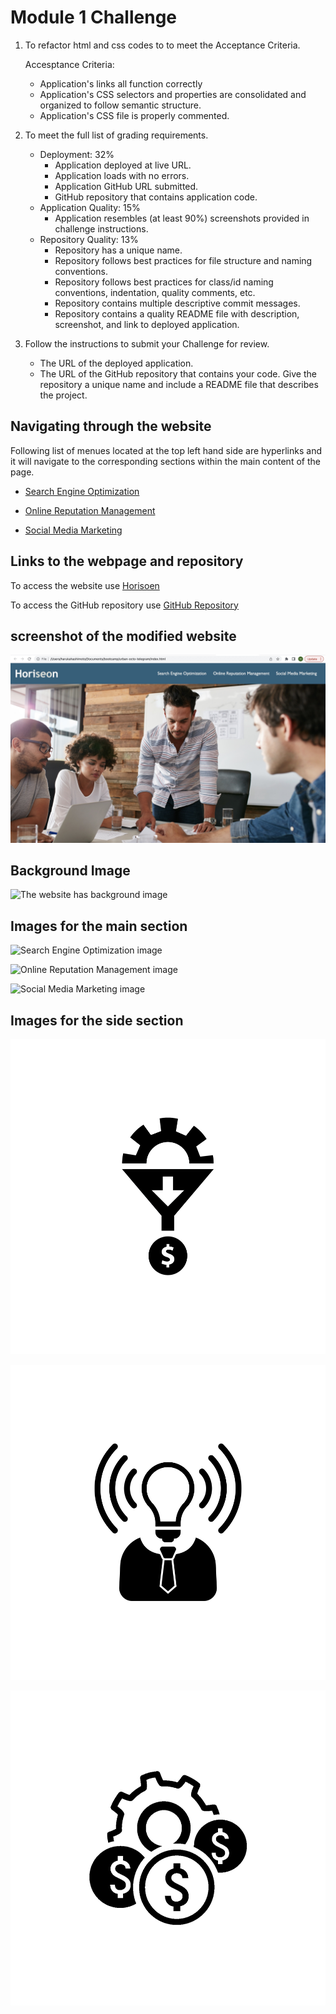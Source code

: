 # Module 1 Challenge

1. To refactor html and css codes to to meet the Acceptance Criteria.

    Accesptance Criteria:
    - Application's links all function correctly
    - Application's CSS selectors and properties are consolidated and organized to follow semantic structure.
    - Application's CSS file is properly commented.
2. To meet the full list of grading requirements.

    - Deployment: 32%
      - Application deployed at live URL.
      - Application loads with no errors.
      - Application GitHub URL submitted.
      - GitHub repository that contains application code.
    - Application Quality: 15%
      - Application resembles (at least 90%) screenshots provided in challenge instructions.
    - Repository Quality: 13%
      - Repository has a unique name.
      - Repository follows best practices for file structure and naming conventions.
      - Repository follows best practices for class/id naming conventions, indentation, quality comments, etc.
      - Repository contains multiple descriptive commit messages.
      - Repository contains a quality README file with description, screenshot, and link to deployed application.
3. Follow the instructions to submit your Challenge for review.
    - The URL of the deployed application.
    - The URL of the GitHub repository that contains your code. Give the repository a unique name and include a README file that describes the project.

## Navigating through the website

Following list of menues located at the top left hand side are hyperlinks and it will navigate to the corresponding sections within the main content of the page.

- [Search Engine Optimization](https://haruka08.github.io/first-day-repo/#search-engine-optimization)

- [Online Reputation Management](https://haruka08.github.io/first-day-repo/#online-reputation-management)

- [Social Media Marketing](https://haruka08.github.io/first-day-repo/#social-media-marketing)


## Links to the webpage and repository

To access the website use [Horisoen](https://haruka08.github.io/first-day-repo/)

To access the GitHub repository use [GitHub Repository](https://github.com/Haruka08/first-day-repo.git)

## screenshot of the modified website

![The screenshot of the completed website](./Images/screenshot1.jpg)

## Background Image

![The website has background image](./Images/digital-marketing-meeting.jpg)


## Images for the main section

![Search Engine Optimization image](./Images/search-engine-optimization.jpg)

![Online Reputation Management image](./Images/online-reputation-management.jpg)

![Social Media Marketing image](./Images/social-media-marketing.jpg)

## Images for the side section

![Lead Geneation image](./Images/lead-generation.png)

![Brand Awareness image](./Images/brand-awareness.png)

![Cost Management image](./Images/cost-management.png)
